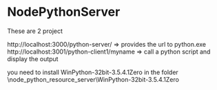 # NodePythonServer

These are 2 project

http://localhost:3000/python-server/      =>  provides the url to python.exe
http://localhost:3001/python-client1/myname    =>  call a python script and display the output


you need  to install WinPython-32bit-3.5.4.1Zero    in  the folder         \node_python_resource_server\WinPython-32bit-3.5.4.1Zero